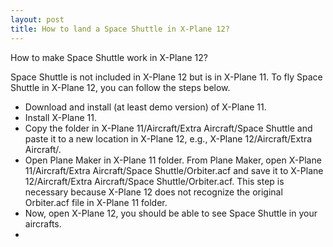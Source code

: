 ```yaml
---
layout: post
title: How to land a Space Shuttle in X-Plane 12? 
---
```




How to make Space Shuttle work in X-Plane 12? 

Space Shuttle is not included in X-Plane 12 but is in X-Plane 11. To fly Space Shuttle in X-Plane 12, you can follow the steps below.

- Download and install (at least demo version) of X-Plane 11.
- Install X-Plane 11.
- Copy the folder in X-Plane 11/Aircraft/Extra Aircraft/Space Shuttle and paste it to a new location in X-Plane 12, e.g., X-Plane 12/Aircraft/Extra Aircraft/.
- Open Plane Maker in X-Plane 11 folder. From Plane Maker, open  X-Plane 11/Aircraft/Extra Aircraft/Space Shuttle/Orbiter.acf and save it to X-Plane 12/Aircraft/Extra Aircraft/Space Shuttle/Orbiter.acf. This step is necessary because X-Plane 12 does not recognize the original Orbiter.acf file in X-Plane 11 folder.
- Now, open X-Plane 12, you should be able to see Space Shuttle in your aircrafts.
-  
